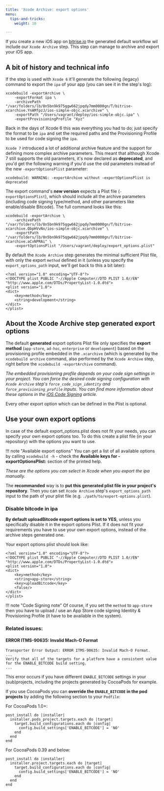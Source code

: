 ```yaml
---
title: 'Xcode Archive: export options'
menu:
  tips-and-tricks:
    weight: 10

---
```

If you create a new iOS app on [bitrise.io](https://www.bitrise.io/)
the generated default workflow wil include our `Xcode Archive` step.
This step can manage to archive and export your iOS app.


## A bit of history and technical info

If the step is used with `Xcode 6` it'll generate the following (legacy) command to export
the `ipa` of your app (you can see it in the step's log):

```
xcodebuild -exportArchive \
	-exportFormat ipa \
	-archivePath "/var/folders/lb/8n5bn9k975qgw662jpqdy7mm0000gn/T/bitrise-xcarchive.YnAMfpzJ/ios-simple-objc.xcarchive" \
	-exportPath "/Users/vagrant/deploy/ios-simple-objc.ipa" \
	-exportProvisioningProfile "Xyz"
```

Back in the days of Xcode 6 this was everything you had to do; just specify the format to be `ipa`
and set the required paths and the Provisioning Profile to be used for code signing the `ipa`.

`Xcode 7` introduced a lot of additional archive feature and the support for
defining more complex archive parameters. This meant that although Xcode 7 still supports
the old parameters, it's now declared as **deprecated**, and you'd get
the following warning if you'd use the old parameters instead of the new `-exportOptionsPlist` parameter:


```
xcodebuild: WARNING: -exportArchive without -exportOptionsPlist is deprecated
```

The export command's __new version__ expects a Plist file (`-exportOptionsPlist`),
which should include all the archive parameters (including code signing type/method,
and other parameters like enable/disable Bitcode). The full command looks like this:

```
xcodebuild -exportArchive \
	-archivePath "/var/folders/lb/8n5bn9k975qgw662jpqdy7mm0000gn/T/bitrise-xcarchive.QbpHVvNx/ios-simple-objc.xcarchive" \
	-exportPath "/var/folders/lb/8n5bn9k975qgw662jpqdy7mm0000gn/T/bitrise-xcarchive.aCvNPRAi" \
	-exportOptionsPlist "/Users/vagrant/deploy/export_options.plist"
```

By default the `Xcode Archive` step generates the minimal sufficient Plist file,
with only the export `method` defined in it (unless you specify the `export_options_path` input,
we'll get back to this a bit later):

```
<?xml version="1.0" encoding="UTF-8"?>
<!DOCTYPE plist PUBLIC "-//Apple Computer//DTD PLIST 1.0//EN" "http://www.apple.com/DTDs/PropertyList-1.0.dtd">
<plist version="1.0">
<dict>
	<key>method</key>
	<string>development</string>
</dict>
</plist>
```


## About the Xcode Archive step generated export options

The default __generated__ export options Plist file only specifies
the __export method__ (`app-store`, `ad-hoc`, `enterprise` or `development`)
based on the provisioning profile embedded in the `.xcarchive` (which is generated by the `xcodebuild archive`
command, also performed by the `Xcode Archive` step, right before the `xcodebuild -exportArchive` command).

*The embedded provisioning profile depends on your code sign settings in your project.
You can force the desired code signing configuration
with `Xcode Archive` step's `force_code_sign_identity` and `force_provisioning_profile` inputs.
You can find more information about these options in the [iOS Code Signing](ios/code-signing) article.*

Every other export option which can be defined in the Plist is optional.


## Use your own export options

In case of the default export_options.plist does not fit your needs,
you can specify your own export options too.
To do this create a plist file (in your repository) with the options you want to use.

!!! note "Available export options"
    You can get a list of all available options by calling `xcodebuild -h` -
    check the **Available keys for -exportOptionsPlist:** section of the printed help.

*These are the options you can select in Xcode when you export the ipa manually.*

The __recommanded__ way is to __put this generated plist file in your project's repository__.
Then you can set `Xcode Archive` step's `export_options_path` input
to the path of your plist file (e.g. `./path/to/export-options.plist`).


### Disable bitcode in ipa

__By default uploadBitcode export options is set to YES__, unless you specifically disable
it in the export options Plist.
If it does not fit your requirements you have to use your own export options,
instead of the archive steps generated one.

Your export options plist should look like:

```
<?xml version="1.0" encoding="UTF-8"?>
<!DOCTYPE plist PUBLIC "-//Apple Computer//DTD PLIST 1.0//EN" "http://www.apple.com/DTDs/PropertyList-1.0.dtd">
<plist version="1.0">
<dict>
	<key>method</key>
	<string>app-store</string>
	<key>uploadBitcode</key>
	<false/>
</dict>
</plist>
```

!!! note "Code Signing note"
    Of course, if you set the `method` to `app-store` then you have to upload / use
    an App Store code signing Identity & Provisioning Profile (it have to be
    available in the system).


### Related issues:

#### ERROR ITMS-90635: Invalid Mach-O Format

```
Transporter Error Output: ERROR ITMS-90635: Invalid Mach-O Format.
...
Verify that all of the targets for a platform have a consistent value for the ENABLE_BITCODE build setting.
...
```

This error occurs if you have different `ENABLE_BITCODE` settings
in your (sub)projects, including the projects generated by CocoaPods for example.

If you use CocoaPods you can __override the `ENABLE_BITCODE` in the pod projects__ by adding
the following section to your `Podfile`:

For CocoaPods 1.0+:

```
post_install do |installer|
  installer.pods_project.targets.each do |target|
    target.build_configurations.each do |config|
      config.build_settings['ENABLE_BITCODE'] = 'NO'
    end
  end
end
```

For CocoaPods 0.39 and below:

```
post_install do |installer|
  installer.project.targets.each do |target|
    target.build_configurations.each do |config|
      config.build_settings['ENABLE_BITCODE'] = 'NO'
    end
  end
end
```